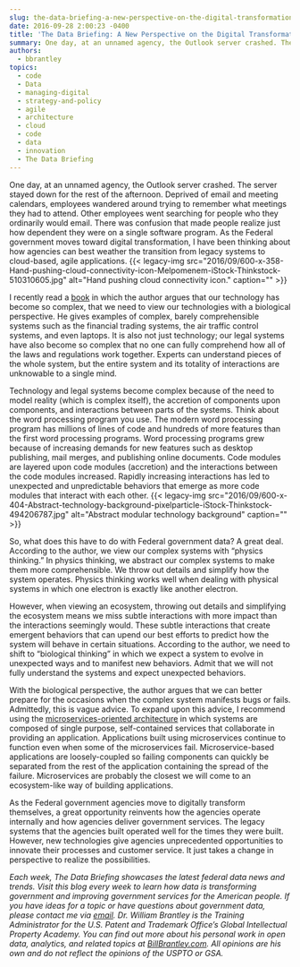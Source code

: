 ```yaml
---
slug: the-data-briefing-a-new-perspective-on-the-digital-transformation-of-government
date: 2016-09-28 2:00:23 -0400
title: 'The Data Briefing: A New Perspective on the Digital Transformation of Government'
summary: One day, at an unnamed agency, the Outlook server crashed. The server stayed down for the rest of the afternoon. Deprived of email and meeting calendars, employees wandered around trying to remember what meetings they had to attend. Other employees went searching for people who they ordinarily would email. There was confusion that made people
authors:
  - bbrantley
topics:
  - code
  - Data
  - managing-digital
  - strategy-and-policy
  - agile
  - architecture
  - cloud
  - code
  - data
  - innovation
  - The Data Briefing
---
```


One day, at an unnamed agency, the Outlook server crashed. The server stayed down for the rest of the afternoon. Deprived of email and meeting calendars, employees wandered around trying to remember what meetings they had to attend. Other employees went searching for people who they ordinarily would email. There was confusion that made people realize just how dependent they were on a single software program. As the Federal government moves toward digital transformation, I have been thinking about how agencies can best weather the transition from legacy systems to cloud-based, agile applications. {{< legacy-img src="2016/09/600-x-358-Hand-pushing-cloud-connectivity-icon-Melpomenem-iStock-Thinkstock-510310605.jpg" alt="Hand pushing cloud connectivity icon." caption="" >}} 

I recently read a [book](http://www.arbesman.net/overcomplicated/) in which the author argues that our technology has become so complex, that we need to view our technologies with a biological perspective. He gives examples of complex, barely comprehensible systems such as the financial trading systems, the air traffic control systems, and even laptops. It is also not just technology; our legal systems have also become so complex that no one can fully comprehend how all of the laws and regulations work together. Experts can understand pieces of the whole system, but the entire system and its totality of interactions are unknowable to a single mind.

Technology and legal systems become complex because of the need to model reality (which is complex itself), the accretion of components upon components, and interactions between parts of the systems. Think about the word processing program you use. The modern word processing program has millions of lines of code and hundreds of more features than the first word processing programs. Word processing programs grew because of increasing demands for new features such as desktop publishing, mail merges, and publishing online documents. Code modules are layered upon code modules (accretion) and the interactions between the code modules increased. Rapidly increasing interactions has led to unexpected and unpredictable behaviors that emerge as more code modules that interact with each other. {{< legacy-img src="2016/09/600-x-404-Abstract-technology-background-pixelparticle-iStock-Thinkstock-494206787.jpg" alt="Abstract modular technology background" caption="" >}} 

So, what does this have to do with Federal government data? A great deal. According to the author, we view our complex systems with “physics thinking.” In physics thinking, we abstract our complex systems to make them more comprehensible. We throw out details and simplify how the system operates. Physics thinking works well when dealing with physical systems in which one electron is exactly like another electron.

However, when viewing an ecosystem, throwing out details and simplifying the ecosystem means we miss subtle interactions with more impact than the interactions seemingly would. These subtle interactions that create emergent behaviors that can upend our best efforts to predict how the system will behave in certain situations. According to the author, we need to shift to “biological thinking” in which we expect a system to evolve in unexpected ways and to manifest new behaviors. Admit that we will not fully understand the systems and expect unexpected behaviors.

With the biological perspective, the author argues that we can better prepare for the occasions when the complex system manifests bugs or fails. Admittedly, this is vague advice. To expand upon this advice, I recommend using the [microservices-oriented architecture](https://smartbear.com/learn/api-design/what-are-microservices/) in which systems are composed of single purpose, self-contained services that collaborate in providing an application. Applications built using microservices continue to function even when some of the microservices fail. Microservice-based applications are loosely-coupled so failing components can quickly be separated from the rest of the application containing the spread of the failure. Microservices are probably the closest we will come to an ecosystem-like way of building applications.

As the Federal government agencies move to digitally transform themselves, a great opportunity reinvents how the agencies operate internally and how agencies deliver government services. The legacy systems that the agencies built operated well for the times they were built. However, new technologies give agencies unprecedented opportunities to innovate their processes and customer service. It just takes a change in perspective to realize the possibilities.

_Each week, The Data Briefing showcases the latest federal data news and trends. Visit this blog every week to learn how data is transforming government and improving government services for the American people. If you have ideas for a topic or have questions about government data, please contact me via [email](mailto:bill@billbrantley.com)._
_Dr. William Brantley is the Training Administrator for the U.S. Patent and Trademark Office’s Global Intellectual Property Academy. You can find out more about his personal work in open data, analytics, and related topics at [BillBrantley.com](http://billbrantley.com). All opinions are his own and do not reflect the opinions of the USPTO or GSA._